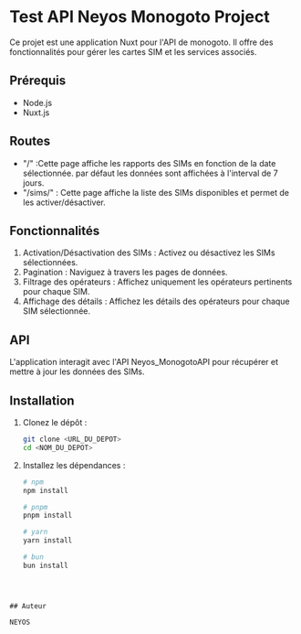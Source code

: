 # Test API Neyos Monogoto Project

Ce projet est une application Nuxt pour l'API de monogoto. Il offre des fonctionnalités pour gérer les cartes SIM et les services associés.

## Prérequis

- Node.js
- Nuxt.js

## Routes 

- "/" :Cette page affiche les rapports des SIMs en fonction de la date sélectionnée. par défaut les données sont affichées à l'interval de 7 jours.
- "/sims/" : Cette page affiche la liste des SIMs disponibles et permet de les activer/désactiver.


## Fonctionnalités

1. Activation/Désactivation des SIMs : Activez ou désactivez les SIMs sélectionnées.
2. Pagination : Naviguez à travers les pages de données.
3. Filtrage des opérateurs : Affichez uniquement les opérateurs pertinents pour chaque SIM.
4. Affichage des détails : Affichez les détails des opérateurs pour chaque SIM sélectionnée.

## API

L'application interagit avec l'API Neyos_MonogotoAPI pour récupérer et mettre à jour les données des SIMs.

## Installation

1. Clonez le dépôt :
    ```bash
    git clone <URL_DU_DEPOT>
    cd <NOM_DU_DEPOT>
    ```

2. Installez les dépendances :
    ```bash
    # npm
    npm install

    # pnpm
    pnpm install

    # yarn
    yarn install

    # bun
    bun install
  ```



## Auteur

NEYOS
